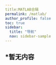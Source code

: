 ```yaml
---
title:MATLAB合辑
permalink: /matlab/
author_profile: false
toc: true
sidebar:
  title: "导航"
  nav: sidebar-sample
---
```


## *暂无内容
